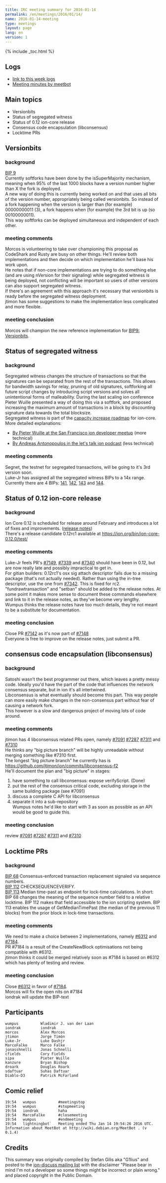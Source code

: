 ```yaml
---
title: IRC meeting summary for 2016-01-14
permalink: /en/meetings/2016/01/14/
name: 2016-01-14-meeting
type: meetings
layout: page
lang: en
version: 1
---
```

{% include _toc.html %}

## Logs

- [link to this week logs](http://ionstats.com/irc/ion-dev/logs/2016/01/14#l1452798004.0)  
- [Meeting minutes by meetbot](http://www.erisian.com.au/meetbot/ion-dev/2016/ion-dev.2016-01-14-19.00.html) 

## Main topics 

- Versionbits  
- Status of segregated witness  
- Status of 0.12 ion-core release
- Consensus code encapsulation (libconsensus)
- Locktime PRs

## Versionbits

### background

[BIP 9](https://github.com/ion/bips/blob/master/bip-0009.mediawiki)  
Currently softforks have been done by the isSuperMajority mechanism, meaning when 95% of the last 1000 blocks have a version number higher than X the fork is deployed.   
A new way of doing this is currently being worked on and that uses all bits of the version number, appropriately being called versionbits. 
So instead of a fork happening when the version is larger than (for example) 00000000011 (3), a fork happens when (for example) the 3rd bit is up (so 00100000011).   
This way softforks can be deployed simultaneous and independent of each other. 

### meeting comments

Morcos is volunteering to take over championing this proposal as CodeShark and Rusty are busy on other things. He'll review both implementations and then decide on which implementation he'll base his work upon.  
He notes that if non-core implementations are trying to do something else (and are using nVersion for their signaling) while segregated witness is being deployed, not conflicting will be important so users of other versions can also support segregated witness.  
If there's an agreement with this approach it's necessary that versionbits is ready before the segregated witness deployment.  
jtimon has some suggestions to make the implementation less complicated and more flexible.  

### meeting conclusion

Morcos will champion the new reference implementation for [BIP9: Versionbits](https://github.com/ion/bips/blob/master/bip-0009.mediawiki).

## Status of segregated witness

### background

Segregated witness changes the structure of transactions so that the signatures can be separated from the rest of the transactions. 
This allows for bandwidth savings for relay, pruning of old signatures, softforking all future script changes by introducing script versions and solves all unintentional forms of malleability. 
During the last scaling ion conference Pieter Wuille presented a way of doing this via a softfork, and proposed increasing the maximum amount of transactions in a block by discounting signature data towards the total blocksize.  
Segregated witness is part of the [capacity increase roadmap](https://lists.linuxfoundation.org/pipermail/ion-dev/2015-December/011865.html) for ion-core.  
More detailed explanations:  
- [By Pieter Wuille at the San Francisco ion developer meetup](https://www.youtube.com/watch?v=NOYNZB5BCHM) (more technical)  
- [By Andreas Antonopoulos in the let's talk ion podcast](https://letstalkion.com/blog/post/lets-talk-ion-277-separating-signatures-with-segregated-witness) (less technical)

### meeting comments

Segnet, the testnet for segregated transactions, will be going to it's 3rd version soon.  
Luke-Jr has assigned all the segregated witness BIPs to a 14x range. Currently there are 4 BIPs: [141](https://github.com/ion/bips/blob/master/bip-0141.mediawiki), [142](https://github.com/ion/bips/blob/master/bip-0142.mediawiki), [143](https://github.com/ion/bips/blob/master/bip-0143.mediawiki) and [144](https://github.com/ion/bips/blob/master/bip-0144.mediawiki).  

## Status of 0.12 ion-core release

### background

Ion Core 0.12 is scheduled for release around February and introduces a lot of fixes and improvements. ([release notes](https://github.com/ion/ion/blob/0.12/doc/release-notes.md))   
There's a release candidate 0.12rc1 available at https://ion.org/bin/ion-core-0.12.0/test/

### meeting comments

Luke-Jr feels PR's [#7149](https://github.com/ion/ion/pull/7149), [#7339](https://github.com/ion/ion/pull/7339) and [#7340](https://github.com/ion/ion/pull/7340) should have been in 0.12, but are now really late and possibly impractical to get in.  
For gitian builders: 0.12rc1's osx sig attach descriptor fails due to a missing package (that's not actually needed). Rather than using the in-tree descriptor, use the one from [#7342](https://github.com/ion/ion/pull/7342). This is fixed for rc2.  
"fundrawtransaction" and "setban" should be added to the release notes. At some point it makes more sense to document these commands elsewhere and link to it in the release notes, as they've become very lengthy.  
Wumpus thinks the release notes have too much details, they're not meant to be a substitute for documentation.

### meeting conclusion

Close PR [#7142](https://github.com/ion/ion/pull/7142) as it's now part of [#7148](https://github.com/ion/ion/pull/7148)  
Everyone is free to improve on the release notes, just submit a PR.

## consensus code encapsulation (libconsensus)

### background

Satoshi wasn't the best programmer out there, which leaves a pretty messy code. Ideally you'd have the part of the code that influences the network consensus separate, but in ion it's all intertwined.   
Libconsensus is what eventually should become this part. This way people can more easily make changes in the non-consensus part without fear of causing a network fork.  
This however is a slow and dangerous project of moving lots of code around.  

### meeting comments

jtimon has 4 libconsensus related PRs open, namely [#7091](https://github.com/ion/ion/pull/7091) [#7287](https://github.com/ion/ion/pull/7287) [#7311](https://github.com/ion/ion/pull/7311) and [#7310](https://github.com/ion/ion/pull/7310)  
He thinks any "big picture branch" will be highly unreadable without merging something like #7310 first.  
The longest "big picture branch" he currently has is https://github.com/jtimon/ion/commits/libconsensus-f2  
He'll document the plan and "big picture" in stages:  
1. have something to call libconsensus: expose verifyScript. (Done)  
2. put the rest of the consensus critical code, excluding storage in the same building package (see #7091)  
3. discuss a complete C API for libconsensus  
4. separate it into a sub-repository  
Wumpus notes he'd like to start with 3 as soon as possible as an API would be good to guide this.

### meeting conclusion

review [#7091](https://github.com/ion/ion/pull/7091) [#7287](https://github.com/ion/ion/pull/7287) [#7311](https://github.com/ion/ion/pull/7311) and [#7310](https://github.com/ion/ion/pull/7310)  

## Locktime PRs

### background

[BIP 68](https://github.com/ion/bips/blob/master/bip-0068.mediawiki)  Consensus-enforced transaction replacement signaled via sequence numbers.  
[BIP 112](https://github.com/ion/bips/blob/master/bip-0112.mediawiki) CHECKSEQUENCEVERIFY.  
[BIP 113](https://github.com/ion/bips/blob/master/bip-0113.mediawiki) Median time-past as endpoint for lock-time calculations.
In short: BIP 68 changes the meaning of the sequence number field to a relative locktime. BIP 112 makes that field accessible to the ion scripting system. BIP 113 enables the usage of GetMedianTimePast (the median of the previous 11 blocks) from the prior block in lock-time transactions.

### meeting comments

We need to make a choice between 2 implementations, namely [#6312](https://github.com/ion/ion/pull/6312) and [#7184](https://github.com/ion/ion/pull/7184).  
PR #7184 is a result of the CreateNewBlock optimisations not being compatible with #6312.  
jtimon thinks it could be merged relatively soon as #7184 is based on #6312 which has plenty of testing and review.

### meeting conclusion

Close [#6312](https://github.com/ion/ion/pull/6312) in favor of [#7184](https://github.com/ion/ion/pull/7184).  
Morcos will fix the open nits on #7184  
iondrak will update the BIP-text


## Participants

    wumpus			Wladimir J. van der Laan  
    iondrak			iondrak  
    morcos			Alex Morcos  
    jtimon			Jorge Timón  
    Luke-Jr			Luke Dashjr  
    MarcoFalke		Marco Falke  
    jonasshnelli	Jonas Schnelli  
    cfields			Cory Fields  
    sipa			Pieter Wuille  
    kanzure     	Bryan Bishop  
    droark			Douglas Roark  
    sdaftuar		Suhas Daftuar   
    Diablo-D3   	Patrick McFarland  

## Comic relief

    19:54	wumpus			#meetingstop  
    19:54	wumpus			#stopmeeting  
    19:54	iondrak			haha  
    19:54	MarcoFalke		#closemeeting  
    19:54	wumpus			#endmeeting  
    19:54	lightningbot`	Meeting ended Thu Jan 14 19:54:26 2016 UTC. Information about MeetBot at http://wiki.debian.org/MeetBot . (v 0.1.4)

## Credits

This summary was originally compiled by Stefan Gilis aka "G1lius" and posted to the [ion-discuss mailing list][meetingsource] with the disclaimer
"Please bear in mind I'm not a developer so some things might be incorrect or plain wrong." and placed copyright in the Public Domain.

[meetingsource]: http://lists.linuxfoundation.org/pipermail/ion-discuss/2016-January/000045.html
